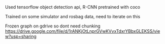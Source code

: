 Used tensorflow object detection api, R-CNN pretrained with coco

Trained on some simulator and rosbag data, need to iterate on this 

Frozen graph on gdrive so dont need chunking
https://drive.google.com/file/d/1rANKjOtLnprGVwKVvxTdxrYBbxGLEKSS/view?usp=sharing
